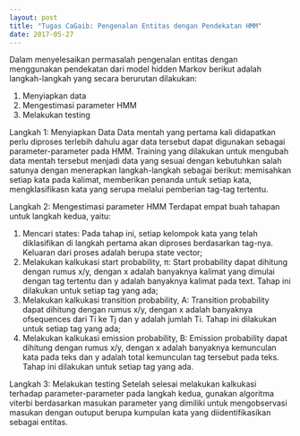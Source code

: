 ```yaml
---
layout: post
title: "Tugas CaGaib: Pengenalan Entitas dengan Pendekatan HMM"
date: 2017-05-27
---
```


Dalam menyelesaikan permasalah pengenalan entitas dengan menggunakan pendekatan dari model hidden Markov berikut adalah langkah-langkah yang secara berurutan dilakukan:
1. Menyiapkan data
2. Mengestimasi parameter HMM
3. Melakukan testing

Langkah 1: Menyiapkan Data
Data mentah yang pertama kali didapatkan perlu diproses terlebih dahulu agar data tersebut dapat digunakan sebagai parameter-parameter pada HMM. Training yang dilakukan untuk mengubah data mentah tersebut menjadi data yang sesuai dengan kebutuhkan salah satunya dengan menerapkan langkah-langkah sebagai berikut: memisahkan setiap kata pada kalimat, memberikan penanda untuk setiap kata, mengklasifikasn kata yang serupa melalui pemberian tag-tag tertentu.

Langkah 2: Mengestimasi parameter HMM
Terdapat empat buah tahapan untuk langkah kedua, yaitu:
1. Mencari states: Pada tahap ini, setiap kelompok kata yang telah diklasifikan di langkah pertama akan diproses berdasarkan tag-nya. Keluaran dari proses adalah berupa state vector;
2. Melakukan kalkukasi start probability, π: Start probability dapat dihitung dengan rumus x/y, dengan x adalah banyaknya kalimat yang dimulai dengan tag tertentu dan y adalah banyaknya kalimat pada text. Tahap ini dilakukan untuk setiap tag yang ada;
3. Melakukan kalkukasi transition probability, A: Transition probability dapat dihitung dengan rumus x/y, dengan x adalah banyaknya ofsequences dari Ti ke Tj dan y adalah jumlah Ti. Tahap ini dilakukan untuk setiap tag yang ada;
4. Melakukan kalkukasi emission probability, B: Emission probability dapat dihitung dengan rumus x/y, dengan x adalah banyaknya kemunculan kata pada teks dan y adalah total kemunculan tag tersebut pada teks. Tahap ini dilakukan untuk setiap tag yang ada.

Langkah 3: Melakukan testing
Setelah selesai melakukan kalkukasi terhadap parameter-parameter pada langkah kedua, gunakan algoritma viterbi berdasarkan masukan parameter yang dimiliki untuk mengobservasi masukan dengan outuput berupa kumpulan kata yang diidentifikasikan sebagai entitas.
